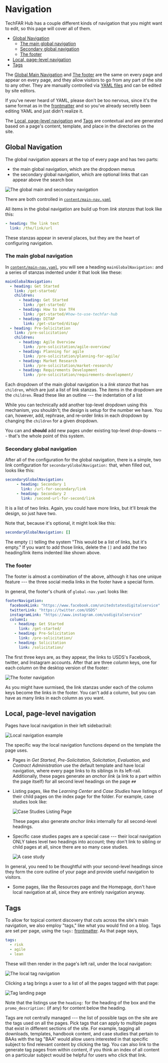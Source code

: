 # Navigation<!-- omit in toc -->

TechFAR Hub has a couple different kinds of navigation that you might want to edit, so this page will cover all of them.

- [Global Navigation](#global-navigation)
  - [The main global navigation](#the-main-global-navigation)
  - [Secondary global navigation](#secondary-global-navigation)
  - [The footer](#the-footer)
- [Local, page-level navigation](#local-page-level-navigation)
- [Tags](#tags)

The [Global Main Navigation](#global-main-navigation) and [The footer](#the-footer) are the same on every page and appear on every page, and they allow visitors to go from any part of the site to any other. They are manually controlled via [YAML files](https://learnxinyminutes.com/docs/yaml/) and can be edited by site editors.

If you've never heard of YAML, please don't be too nervous, since it's the same format as in the [frontmatter](frontmatter.md) and so you've already secretly been editing YAML and just didn't realize it.

The [Local, page-level navigation](#local-page-level-navigation) and [Tags](#tags) are contextual and are generated based on a page's content, template, and place in the directories on the site.

## Global Navigation

The global navigation appears at the top of every page and has two parts:

- the main global navigation, which are the dropdown menus
- the secondary global navigation, which are optional links that can appear above the search box

![The global main and secondary navigation](images/global-nav.png)

There are both controlled in [`content/main-nav.yaml`](https://github.com/usds/techfar-hub-website-v3/blob/main/tech-far-hub/content/global-nav.yaml)


All items in the global navigation are build up from _link stanzas_ that look like this:

```yaml
- heading: The link text
  link: /the/link/url
```

These stanzas appear in several places, but they are the heart of configuring navigation.


### The main global navigation

In [`content/main-nav.yaml`](https://github.com/usds/techfar-hub-website-v3/blob/main/tech-far-hub/content/main-nav.yaml), you will see a heading `mainGlobalNavigation:` and a series of stanzas indented under it that look like these:

```yaml
mainGlobalNavigation:
  - heading: Get Started
    link: /get-started/
    children:
      - heading: Get Started
        link: /get-started/
      - heading: How to Use TFH
        link: /get-started/#how-to-use-techfar-hub
      - heading: DITAP
        link: /get-started/ditap/
  - heading: Pre-Solicitation
    link: /pre-solicitation/
    children:
      - heading: Agile Overview
        link: /pre-solicitation/agile-overview/
      - heading: Planning for agile
        link: /pre-solicitation/planning-for-agile/
      - heading: Market Research
        link: /pre-solicitation/market-research/
      - heading: Requirements Development 
        link: /pre-solicitation/requirements-development/
```

Each dropdown of the main global navigation is a _link stanza_ that has `children`, which are just a list of link stanzas. The items in the dropdown are the `children`. Read these like an outline --- the indentation of a list 

While you can technically add another top-level dropdown using this mechanism, you shouldn't; the design is setup for the number we have. You can, however, add, rephrase, and re-order links in each dropdown by changing the `children` for a given dropdown.

You can and **should** add new pages under existing top-level drop-downs --- that's the whole point of this system.

### Secondary global navigation

After all of the configuration for the global navigation, there is a simple, two link configuration for `secondaryGlobalNavigation:` that, when filled out, looks like this:

```yaml
secondaryGlobalNavigation:  
     - heading: Secondary 1
       link: /url-for-secondary/link
     - heading: Secondary 2
       link: /second-url-for-second/link
```

It is a list of two links. Again, you could have more links, but it'll break the design, so just have two.

Note that, because it's optional, it might look like this:

```yaml
secondaryGlobalNavigation: []
```

The empty `[]` telling the system "This would be a list of links, but it's empty." If you want to add those links, delete the `[]` and add the two heading/link items indented like shown above.

### The footer

The footer is almost a combination of the above, although it has one unique feature --- the three social media links in the footer have a special form. 

In general, the footer's chunk of `global-nav.yaml` looks like:

```yaml
footerNavigation:
  facebookLink: "https://www.facebook.com/unitedstatesdigitalservice" 
  twitterLink: "https://twitter.com/USDS" 
  instagramLink: "https://www.instagram.com/usdigitalservice" 
  column1: 
    - heading: Get Started
      link: /get-started/
    - heading: Pre-Solicitation
      link: /pre-solicitation/
    - heading: Solicitation
      link: /solicitation/
```

The first three keys are, as they appear, the links to USDS's Facebook, twitter, and Instagram accounts. After that are three _column_ keys, one for each column on the desktop version of the footer:

![The footer navigation](images/footer-nav.png)

As you might have surmised, the link stanzas under each of the column keys become the links in the footer. You can't add a column, but you can have as many links in each column as you want.

## Local, page-level navigation

Pages have local navigation in their left sidebar/rail:

![Local navigation example](images/local-nav.png)

The specific way the local navigation functions depend on the template the page uses.

- Pages in _Get Started_, _Pre-Solicitation_, _Solicitation_, _Evaluation_, and _Contract Administration_ use the default template and have local navigation, where every page links to its siblings in its left-rail. Additionally, these pages generate an _anchor link_ (a link to a part within the page itself) for all second level headings on the page `##`
- Listing pages, like the _Learning Center_ and _Case Studies_ have listings of their child pages on the index page for the folder. For example, case studies look like:

    ![Case Studies Listing Page](images/index-listing.png)

    These pages also generate _anchor links_ internally for all second-level headings.
- Specific case studies pages are a special case --- their local navigation ONLY takes level two headings into account; they don't link to sibling or child pages at all, since there are so many case studies.

  ![A case study](images/example-case-study.png)


In general, you need to be thoughtful with your second-level headings since they form the core outline of your page and provide useful navigation to visitors.

- Some pages, like the Resources page and the Homepage, don't have local navigation at all, since they are entirely navigation anyway.


## Tags

To allow for topical content discovery that cuts across the site's main navigation, we also employ "tags," like what you would find on a blog. Tags are set per page, using the `tags:` [frontmatter](frontmatter.md#tags). As that page says,


```yaml
tags:
  - risk
  - agile
  - lean
```

These will then render in the page's left rail, under the local navigation:

![The local tag navigation](images/tag-nav.png)

Clicking a tag brings a user to a list of all the pages tagged with that page:

![Tag landing page](images/tag-landing.png)

Note that the listings use the `heading:` for the heading of the box and the `promo_description:` (if any) for content below the heading. 

Tags are not centrally managed --- the list of possible tags on the site are the tags used on all the pages. Pick tags that can apply to multiple pages that exist in different sections of the site. For example, tagging all downloads, templates, handbook content, and case studies that pertain to BAAs with the tag "BAA" would allow users interested in that specific subject to find relevant content by clicking the tag. You can also link to the generate tag pages from within content, if you think an index of all content on a particular subject would be helpful for users who click that link.
